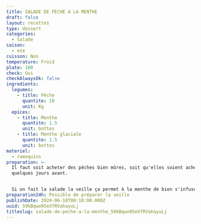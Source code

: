 ```yaml
---
title: SALADE DE PECHE A LA MENTHE
draft: false
layout: recettes
type: dessert
categories:
  - Salade
saison:
  - ete
cuisson: Non
temperature: Froid
plate: 100
check: Oui
checkAlwaysOk: false
ingredients:
  legumes:
    - title: Pêche
      quantite: 10
      unit: Kg
  epices:
    - title: Menthe
      quantite: 1.5
      unit: bottes
    - title: Menthe glaciale
      quantite: 1.5
      unit: bottes
materiel:
  - ramequins
preparation: >-
  Il faut soit acheter des pêches bien mûres, soit qu'elles soient acheté
  quelques jours avant.


  Si on fait la salade la veille ça permet à la menthe de bien s'infuser dans les pêches et c'est meilleur.
preparation24h: Possible de préparer la veille
publishDate: 2024-06-18T00:10:00.000Z
uuid: 59kBqwo95eXfRVahayuLj
titleslug: salade-de-peche-a-la-menthe_59kBqwo95eXfRVahayuLj
---
```

